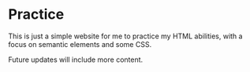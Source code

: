 # Practice

This is just a simple website for me to practice my HTML abilities, with a focus on semantic elements and some CSS.

Future updates will include more content.
